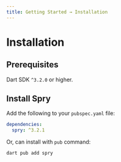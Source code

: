 ```yaml
---
title: Getting Started → Installation
---
```


# Installation

## Prerequisites

Dart SDK `^3.2.0` or higher.

## Install Spry

Add the following to your `pubspec.yaml` file:

```yaml
dependencies:
  spry: ^3.2.1
```

Or, can install with `pub` command:

```bash
dart pub add spry
```
